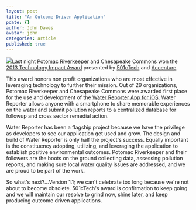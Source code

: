 ```yaml
---
layout: post
title: "An Outcome-Driven Application"
pdate: {}
author: John Dawes
avatar: john
categories: article
published: true
---
```


![](/_posts/Potomac-Riverkeeper.jpg)Last night <a href="http://www.potomacriverkeeper.org/" target="_blank">Potomac Riverkeeper</a> and Chesapeake Commons won the <a href="http://www.501ctech.org/potomac-riverkeeper-and-ywca-national-capital-area-win-2013-technology-impact-awards-2/" target="_blank">2013 Technology Impact Award</a> presented by <a href="http://www.501ctech.org/#&amp;panel1-1&amp;panel2-1" target="_blank">501cTech</a> and <a href="http://www.accenture.com/us-en/pages/index.aspx" target="_blank">Accenture</a>.

<!-- ex -->

This award honors non profit organizations who are most effective in leveraging technology to further their mission. Out of 29 organizations, Potomac Riverkeeper and Chesapeake Commons were awarded first place for the use and development of the <a href="https://itunes.apple.com/us/app/the-water-reporter/id668005311" target="_blank">Water Reporter App for iOS</a>. Water Reporter allows anyone with a smartphone to share memorable experiences on the water and submit pollution reports to a centralized database for followup and cross sector remedial action.

Water Reporter has been a flagship project because we have the privilege as developers to see our application get used and grow. The design and build of Water Reporter is only half the project's success. Equally important is the constituency adopting, utilizing, and leveraging the application to establish positive environmental outcomes. Potomac Riverkeeper and their followers are the boots on the ground collecting data, assessing pollution reports, and making sure local water quality issues are addressed, and we are proud to be part of the work.

So what's next?...Version 1.1; we can't celebrate too long because we're not about to become obsolete. 501cTech's award is confirmation to keep going and we will maintain our resolve to grind now, shine later, and keep producing outcome driven applications.